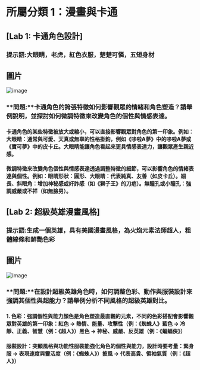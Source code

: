 # 所屬分類 1：漫畫與卡通
## [Lab 1: 卡通角色設計]
### 提示語:大眼睛，老虎，紅色衣服，楚楚可憐，五短身材
## 圖片
![image](https://github.com/user-attachments/assets/ea354be5-8649-415c-8711-67af721aa424)
### **問題:**卡通角色的誇張特徵如何影響觀眾的情緒和角色塑造？請舉例說明，並探討如何微調特徵來改變角色的個性與情感表達。
#### 卡通角色的某些特徵被放大或縮小，可以直接影響觀眾對角色的第一印象。例如：大眼睛：通常與可愛、天真或無辜的性格掛鉤，例如《哆啦A夢》中的哆啦A夢或《寶可夢》中的皮卡丘。大眼睛能讓角色看起來更具情感表達力，讓觀眾產生親近感。
#### 微調特徵來改變角色個性與情感表達透過調整特徵的細節，可以影響角色的情緒表達與個性。例如：眼睛形狀：圓形、大眼睛：代表純真、友善（如皮卡丘）。細長、斜眼角：增加神秘感或奸詐感（如《獅子王》的刀疤）。無瞳孔或小瞳孔：強調威嚴或不祥（如無臉男）。
## [Lab 2: 超級英雄漫畫風格]
### 提示語:生成一個英雄，具有美國漫畫風格，為火焰元素法師超人，粗體線條和鮮艷色彩
## 圖片
![image](https://github.com/user-attachments/assets/737295a3-0979-4308-a954-91eb850f26d3)
### **問題:**在設計超級英雄角色時，如何調整色彩、動作與服裝設計來強調其個性與超能力？請舉例分析不同風格的超級英雄對比。
#### 1. 色彩：強調個性與能力顏色是角色塑造最直觀的元素，不同的色彩搭配會影響觀眾對英雄的第一印象：紅色 → 熱情、能量、攻擊性（例：《蜘蛛人》藍色 → 冷靜、正義、智慧（例：《超人》）黑色 → 神秘、威嚴、反英雄（例：《蝙蝠俠》）
#### 服裝設計：突顯風格與功能性服裝能強化角色的個性與能力，設計時要考量：緊身服 → 表現速度與靈活度（例：《蜘蛛人》）披風 → 代表高貴、領袖氣質（例：《超人》）





